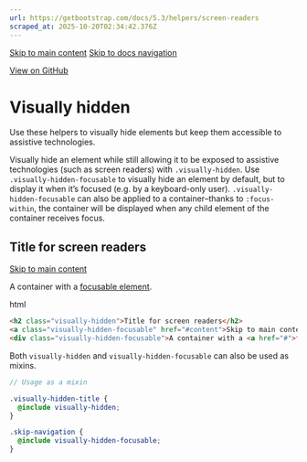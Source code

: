 ```yaml
---
url: https://getbootstrap.com/docs/5.3/helpers/screen-readers
scraped_at: 2025-10-20T02:34:42.376Z
---
```


[Skip to main content](https://getbootstrap.com/docs/5.3/helpers/screen-readers/#content) [Skip to docs navigation](https://getbootstrap.com/docs/5.3/helpers/screen-readers/#bd-docs-nav)

[View on GitHub](https://github.com/twbs/bootstrap/blob/v5.3.8/site/src/content/docs/helpers/visually-hidden.mdx "View and edit this file on GitHub")

# Visually hidden

Use these helpers to visually hide elements but keep them accessible to assistive technologies.

Visually hide an element while still allowing it to be exposed to assistive technologies (such as screen readers) with `.visually-hidden`. Use `.visually-hidden-focusable` to visually hide an element by default, but to display it when it’s focused (e.g. by a keyboard-only user). `.visually-hidden-focusable` can also be applied to a container–thanks to `:focus-within`, the container will be displayed when any child element of the container receives focus.

## Title for screen readers

[Skip to main content](https://getbootstrap.com/docs/5.3/helpers/screen-readers/#content)

A container with a [focusable element](https://getbootstrap.com/docs/5.3/helpers/screen-readers/#).

html

```html
<h2 class="visually-hidden">Title for screen readers</h2>
<a class="visually-hidden-focusable" href="#content">Skip to main content</a>
<div class="visually-hidden-focusable">A container with a <a href="#">focusable element</a>.</div>
```

Both `visually-hidden` and `visually-hidden-focusable` can also be used as mixins.

```scss
// Usage as a mixin

.visually-hidden-title {
  @include visually-hidden;
}

.skip-navigation {
  @include visually-hidden-focusable;
}

```